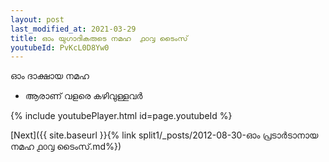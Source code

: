 ```yaml
---
layout: post
last_modified_at: 2021-03-29
title: ഓം യുഗാദികരുടെ നമഹ  ൧൦൮ ടൈംസ്
youtubeId: PvKcL0D8Yw0
---
```

 
 
 ഓം ദാക്ഷായ നമഹ 
 
 -  ആരാണ് വളരെ കഴിവുള്ളവർ 
 
  
 
  
 
 
 
 
 
 


{% include youtubePlayer.html id=page.youtubeId %}
 
[Next]({{ site.baseurl }}{% link  split1/_posts/2012-08-30-ഓം പ്രടാർടാനായ നമഹ ൧൦൮ ടൈംസ്.md%})
 
